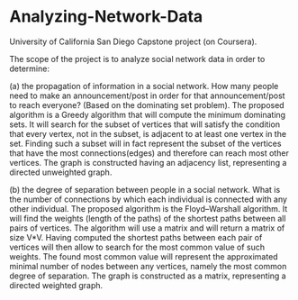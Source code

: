 # Analyzing-Network-Data
University of California San Diego Capstone project (on Coursera).

The scope of the project is to analyze social network data in order to determine:

(a) the propagation of information in a social network. How many people need to make an announcement/post 
in order for that announcement/post to reach everyone? (Based on the dominating set problem).
The proposed algorithm is a Greedy algorithm that will compute the minimum dominating sets. It will search
for the subset of vertices that will satisfy the condition that every vertex, not in the subset, is adjacent
to at least one vertex in the set. Finding such a subset will in fact represent the subset of the vertices
that have the most connections(edges) and therefore can reach most other vertices. The graph is constructed
having an adjacency list, representing a directed unweighted graph.

(b) the degree of separation between people in a social network.  What is the number of connections by which
each individual is connected with any other individual.
The proposed algorithm is the Floyd–Warshall algorithm. It will find the weights (length of the paths) of the
shortest paths between all pairs of vertices. The algorithm will use a matrix and will return a matrix of size
V*V. Having computed the shortest paths between each pair of vertices will then allow to search for the most
common value of such weights. The found most common value will represent the approximated minimal number of nodes
between any vertices, namely the most common degree of separation. The graph is constructed as a matrix, 
representing a directed weighted graph.

